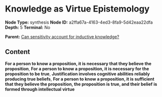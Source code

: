 # Knowledge as Virtue Epistemology

**Node Type:** synthesis
**Node ID:** a2ffa67a-4163-4ed3-8fa9-5d42eaa22dfa
**Depth:** 5
**Terminal:** No

**Parent:** [Can sensitivity account for inductive knowledge?](can-sensitivity-account-for-inductive-knowledge-antithesis-3048cf9d-0574-4a38-94df-13f964636118.md)

## Content

**For a person to know a proposition, it is necessary that they believe the proposition**, **For a person to know a proposition, it is necessary for the proposition to be true**, **Justification involves cognitive abilities reliably producing true beliefs**, **For a person to know a proposition, it is sufficient that they believe the proposition, the proposition is true, and their belief is formed through intellectual virtue**

